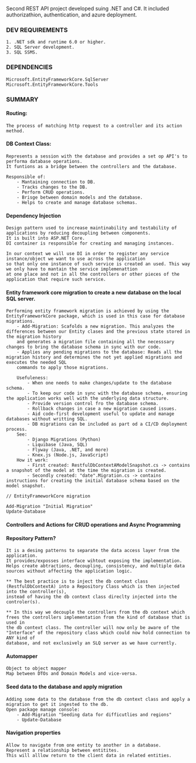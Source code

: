 Second REST API project developed suing .NET and C#. It included authorizathion, authentication, and azure deployment.

### DEV REQUIREMENTS
	1. .NET sdk and runtime 6.0 or higher.
	2. SQL Server development.
	3. SQL SSMS.

### DEPENDENCIES
```shell
Microsoft.EntityFrameworkCore.SqlServer
Microsoft.EntityFrameworkCore.Tools
```

### SUMMARY

#### Routing:
	The process of matching http request to a controller and its action method.

#### DB Context Class:
	Represents a session with the database and provides a set op API's to performa database operations.
	It funtions as a bridge between the controllers and the database.

	Responsible of:
		- Mantaining connection to DB.
		- Tracks changes to the DB.
		- Perform CRUD operations.
		- Brisge between domain models and the database.
		- Helps to create and manage database schemas.

#### Dependency Injection
	Design pattern used to increase maintinability and testability of applications by reducing decoupling between components.
	It is built into ASP.NET Core.
	DI container is responsible for creating and managing instances.

	In our context we will use DI in order to register any service instance/object we want to use across the application
	so that only one instance of such service is created an used. This way we only have to mantain the service implemenattion
	at one place and not in all the controllers or other pieces of the application that require such service.

#### Entity framework core migration to create a new database on the local SQL server.
	Performing entity framework migration is achieved by using the EntityFrameworkCore package, which is used in this case for database migrations.
		- Add-Migration: Scafolds a new migration. This analyzes the differences between our Entity clases and the previous state stored in the migration history
		and generates a migration file containing all the necesssary changes to bring the database schema in sync with our code.
		- Applies any pending migrations to the database: Reads all the migration history and determines the not yet applied migrations and executes the needed SQL
		commands to apply those migrations.

		Usefuleness:
			- When one needs to make changes/update to the database schema.
			- To keep our code in sync with the database schema, ensuring the application works well with the underlying data structure.
			- Provide version control fro the database schema.
			- Rollback changes in case a new migration caused issues.
			- Aid code-first development useful to update and manage databases without writting SQL.
			- DB migrations can be included as part od a CI/CD deployment process.
		See:
			- Django Migrations (Python)
			- Liquibase (Java, SQL)
			- Flyway (Java, .NET, and more)
			- Knex.js (Node.js, JavaScript)
		How it work:
			- First created: RestfulDbContextAModelSnapshot.cs -> contains a snapshot of the model at the time the migration is created.
			- Secondly created: "date".Migration.cs -> contains instructions for creating the initial database schema based on the model snapshot.

```shell
// EntityFrameworkCore migration

Add-Migration "Initial Migration"
Update-Database
```

#### Controllers and Actions for CRUD operations and Async Programming

#### Repository Pattern?
	It is a desing patterns to separate the data access layer from the application.
	It provides/exposses interface wihtout exposing the implementation.
	Helps create abtractions, decoupling, consistency, and multiple data sources without affecting the application logic.

	** The best practice is to inject the db context class (RestfulDbContextA) into a Repository Class which is then injected into the controller(s),
	instead of having the db context class direclty injected into the controler(s).
	
	** In this way we decouple the controllers from the db context which frees the controllers implementation from the kind of database that is used in
	the db context class. The controller will now only be aware of the "Interface" of the repository class which could now hold connection to ANY kind of
	database, and not exclusively an SLQ server as we have currently.

#### Automapper
	Object to object mapper
	Map between DTOs and Domain Models and vice-versa.


#### Seed data to the database and apply migration
	Adding some data to the database from the db context class and apply a migration to get it ingested to the db.
	Open package manage console:
		- Add-Migration "Seeding data for difficutlies and regions"
		- Update-Database

#### Navigation properties
	Allow to navigate from one entity to another in a database.
	Represent a relationship between entitites.
	This will alllow return to the client data in related entities.